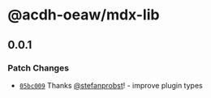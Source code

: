 # @acdh-oeaw/mdx-lib

## 0.0.1

### Patch Changes

- [`05bc009`](https://github.com/acdh-oeaw/mdx-lib/commit/05bc009c4c2a1037b30bcd01be0c7c5b567a9281)
  Thanks [@stefanprobst](https://github.com/stefanprobst)! - improve plugin types
